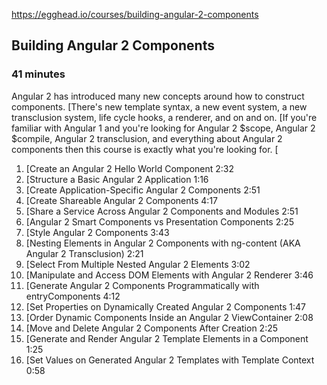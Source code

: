 https://egghead.io/courses/building-angular-2-components
## Building Angular 2 Components
### 41 minutes

Angular 2 has introduced many new concepts around how to construct components. [There's new template syntax, a new event system, a new transclusion system, life cycle hooks, a renderer, and on and on. [If you're familiar with Angular 1 and you're looking for Angular 2 $scope, Angular 2 $compile, Angular 2 transclusion, and everything about Angular 2 components then this course is exactly what you're looking for. [ 

1. [Create an Angular 2 Hello World Component 2:32
2. [Structure a Basic Angular 2 Application 1:16
3. [Create Application-Specific Angular 2 Components 2:51
4. [Create Shareable Angular 2 Components 4:17
5. [Share a Service Across Angular 2 Components and Modules 2:51
6. [Angular 2 Smart Components vs Presentation Components 2:25
7. [Style Angular 2 Components 3:43
8. [Nesting Elements in Angular 2 Components with ng-content (AKA Angular 2 Transclusion) 2:21
9. [Select From Multiple Nested Angular 2 Elements 3:02
10. [Manipulate and Access DOM Elements with Angular 2 Renderer 3:46
11. [Generate Angular 2 Components Programmatically with entryComponents 4:12
12. [Set Properties on Dynamically Created Angular 2 Components 1:47
13. [Order Dynamic Components Inside an Angular 2 ViewContainer 2:08
14. [Move and Delete Angular 2 Components After Creation 2:25
15. [Generate and Render Angular 2 Template Elements in a Component 1:25
16. [Set Values on Generated Angular 2 Templates with Template Context 0:58